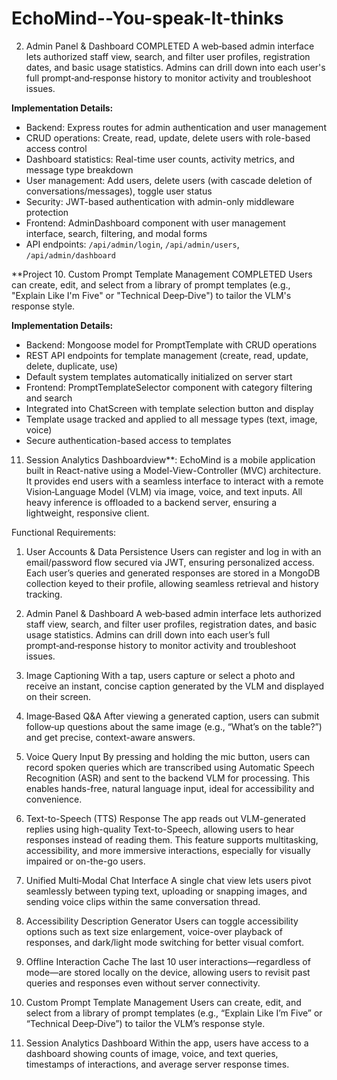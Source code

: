 # EchoMind--You-speak-It-thinks

2. Admin Panel & Dashboard COMPLETED
A web‑based admin interface lets authorized staff view, search, and filter user profiles, registration dates, and basic usage statistics. Admins can drill down into each user's full prompt‑and‑response history to monitor activity and troubleshoot issues.

**Implementation Details:**
- Backend: Express routes for admin authentication and user management
- CRUD operations: Create, read, update, delete users with role-based access control
- Dashboard statistics: Real-time user counts, activity metrics, and message type breakdown
- User management: Add users, delete users (with cascade deletion of conversations/messages), toggle user status
- Security: JWT-based authentication with admin-only middleware protection
- Frontend: AdminDashboard component with user management interface, search, filtering, and modal forms
- API endpoints: `/api/admin/login`, `/api/admin/users`, `/api/admin/dashboard`

**Project 10. Custom Prompt Template Management COMPLETED
Users can create, edit, and select from a library of prompt templates (e.g., "Explain Like I'm Five" or "Technical Deep‑Dive") to tailor the VLM's response style.

**Implementation Details:**
- Backend: Mongoose model for PromptTemplate with CRUD operations
- REST API endpoints for template management (create, read, update, delete, duplicate, use)
- Default system templates automatically initialized on server start
- Frontend: PromptTemplateSelector component with category filtering and search
- Integrated into ChatScreen with template selection button and display
- Template usage tracked and applied to all message types (text, image, voice)
- Secure authentication-based access to templates


11. Session Analytics Dashboardview**:
EchoMind is a mobile application built in React-native using a Model-View-Controller (MVC) architecture. It provides end users with a seamless interface to interact with a remote Vision‑Language Model (VLM) via image, voice, and text inputs. All heavy inference is offloaded to a backend server, ensuring a lightweight, responsive client.


Functional Requirements: 
1. User Accounts & Data Persistence
Users can register and log in with an email/password flow secured via JWT, ensuring personalized access. Each user’s queries and generated responses are stored in a MongoDB collection keyed to their profile, allowing seamless retrieval and history tracking.


2. Admin Panel & Dashboard
A web‑based admin interface lets authorized staff view, search, and filter user profiles, registration dates, and basic usage statistics. Admins can drill down into each user’s full prompt‑and‑response history to monitor activity and troubleshoot issues.


3. Image Captioning
With a tap, users capture or select a photo and receive an instant, concise caption generated by the VLM and displayed on their screen.


4. Image‑Based Q&A
After viewing a generated caption, users can submit follow‑up questions about the same image (e.g., “What’s on the table?”) and get precise, context-aware answers.


5. Voice Query Input
 By pressing and holding the mic button, users can record spoken queries which are transcribed using Automatic Speech Recognition (ASR) and sent to the backend VLM for processing. This enables hands-free, natural language input, ideal for accessibility and convenience.

6. Text-to-Speech (TTS) Response
 The app reads out VLM-generated replies using high-quality Text-to-Speech, allowing users to hear responses instead of reading them. This feature supports multitasking, accessibility, and more immersive interactions, especially for visually impaired or on-the-go users.


7. Unified Multi‑Modal Chat Interface
A single chat view lets users pivot seamlessly between typing text, uploading or snapping images, and sending voice clips within the same conversation thread.


8. Accessibility Description Generator
Users can toggle accessibility options such as text size enlargement, voice-over playback of responses, and dark/light mode switching for better visual comfort.


9. Offline Interaction Cache
The last 10 user interactions—regardless of mode—are stored locally on the device, allowing users to revisit past queries and responses even without server connectivity.


10. Custom Prompt Template Management
Users can create, edit, and select from a library of prompt templates (e.g., “Explain Like I’m Five” or “Technical Deep‑Dive”) to tailor the VLM’s response style.


11. Session Analytics Dashboard
Within the app, users have access to a dashboard showing counts of image, voice, and text queries, timestamps of interactions, and average server response times.

